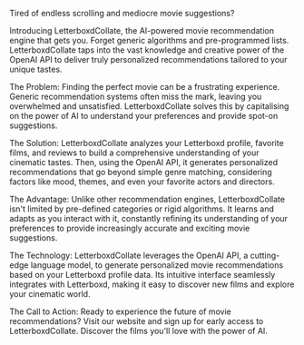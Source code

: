 Tired of endless scrolling and mediocre movie suggestions?

Introducing LetterboxdCollate, the AI-powered movie recommendation engine that gets you. Forget generic algorithms and pre-programmed lists. LetterboxdCollate taps into the vast knowledge and creative power of the OpenAI API to deliver truly personalized recommendations tailored to your unique tastes.

The Problem: Finding the perfect movie can be a frustrating experience. Generic recommendation systems often miss the mark, leaving you overwhelmed and unsatisfied. LetterboxdCollate solves this by capitalising on the power of AI to understand your preferences and provide spot-on suggestions.

The Solution: LetterboxdCollate analyzes your Letterboxd profile, favorite films, and reviews to build a comprehensive understanding of your cinematic tastes. Then, using the OpenAI API, it generates personalized recommendations that go beyond simple genre matching, considering factors like mood, themes, and even your favorite actors and directors.

The Advantage: Unlike other recommendation engines, LetterboxdCollate isn't limited by pre-defined categories or rigid algorithms. It learns and adapts as you interact with it, constantly refining its understanding of your preferences to provide increasingly accurate and exciting movie suggestions.

The Technology: LetterboxdCollate leverages the OpenAI API, a cutting-edge language model, to generate personalized movie recommendations based on your Letterboxd profile data. Its intuitive interface seamlessly integrates with Letterboxd, making it easy to discover new films and explore your cinematic world.

The Call to Action: Ready to experience the future of movie recommendations? Visit our website and sign up for early access to LetterboxdCollate. Discover the films you'll love with the power of AI.